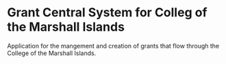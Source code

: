 # Grant Central System for Colleg of the Marshall Islands

Application for the mangement and creation of grants that flow through the College of the Marshall Islands.
